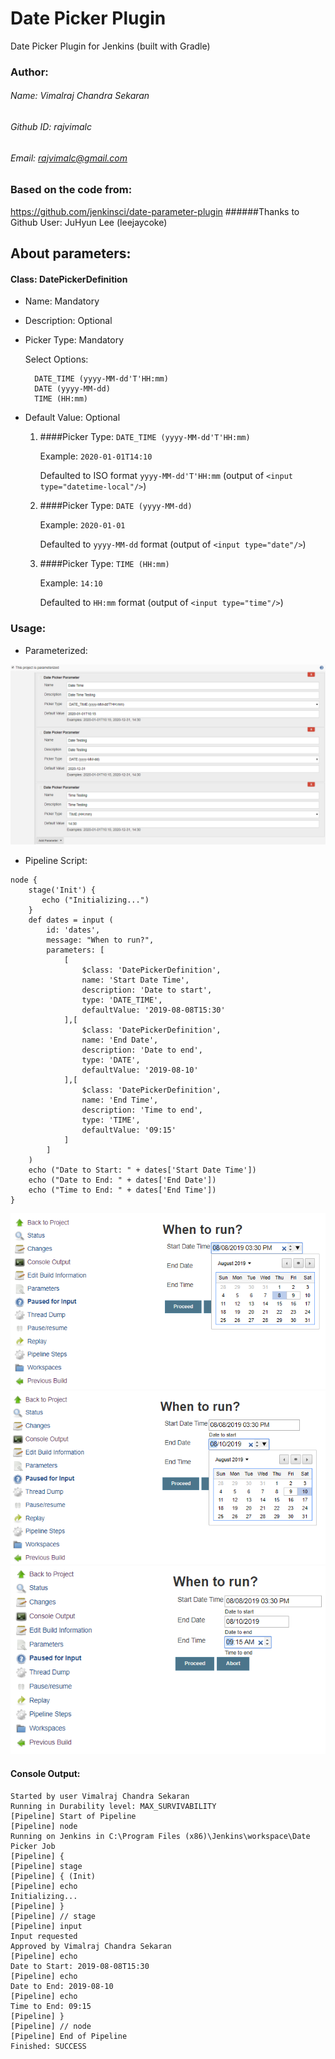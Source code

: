 # Date Picker Plugin
Date Picker Plugin for Jenkins (built with Gradle)


### Author:

###### Name: Vimalraj Chandra Sekaran
###### Github ID: rajvimalc
###### Email: rajvimalc@gmail.com

### Based on the code from:
https://github.com/jenkinsci/date-parameter-plugin
######Thanks to Github User: JuHyun Lee (leejaycoke)


## About parameters:

#### Class: DatePickerDefinition

- Name: Mandatory
  
- Description: Optional

- Picker Type: Mandatory
    
  Select Options: 
  
        DATE_TIME (yyyy-MM-dd'T'HH:mm)
        DATE (yyyy-MM-dd)
        TIME (HH:mm)
  
- Default Value: Optional

  1. ####Picker Type: `DATE_TIME (yyyy-MM-dd'T'HH:mm)`
  
     Example: `2020-01-01T14:10`
   
     Defaulted to ISO format `yyyy-MM-dd'T'HH:mm` (output of `<input type="datetime-local"/>`)
  
  2. ####Picker Type: `DATE (yyyy-MM-dd)`

     Example: `2020-01-01`
 
     Defaulted to `yyyy-MM-dd` format (output of `<input type="date"/>`)

  3. ####Picker Type: `TIME (HH:mm)`

     Example: `14:10`
 
     Defaulted to `HH:mm` format (output of `<input type="time"/>`)


### Usage:

- Parameterized:

![Screenshot](usage/parameterized.png)

- Pipeline Script:

```
node {
    stage('Init') {
       echo ("Initializing...")
    }
    def dates = input (
        id: 'dates', 
        message: "When to run?", 
        parameters: [
            [
                $class: 'DatePickerDefinition', 
                name: 'Start Date Time', 
                description: 'Date to start', 
                type: 'DATE_TIME', 
                defaultValue: '2019-08-08T15:30'
            ],[
                $class: 'DatePickerDefinition', 
                name: 'End Date', 
                description: 'Date to end', 
                type: 'DATE', 
                defaultValue: '2019-08-10'
            ],[
                $class: 'DatePickerDefinition', 
                name: 'End Time', 
                description: 'Time to end', 
                type: 'TIME', 
                defaultValue: '09:15'
            ]
        ]
    )
    echo ("Date to Start: " + dates['Start Date Time'])
    echo ("Date to End: " + dates['End Date'])
    echo ("Time to End: " + dates['End Time'])
}
```

![Screenshot](usage/userinput-datetime.png)
![Screenshot](usage/userinput-date.png)
![Screenshot](usage/userinput-time.png)

#### Console Output:
```
Started by user Vimalraj Chandra Sekaran
Running in Durability level: MAX_SURVIVABILITY
[Pipeline] Start of Pipeline
[Pipeline] node
Running on Jenkins in C:\Program Files (x86)\Jenkins\workspace\Date Picker Job
[Pipeline] {
[Pipeline] stage
[Pipeline] { (Init)
[Pipeline] echo
Initializing...
[Pipeline] }
[Pipeline] // stage
[Pipeline] input
Input requested
Approved by Vimalraj Chandra Sekaran
[Pipeline] echo
Date to Start: 2019-08-08T15:30
[Pipeline] echo
Date to End: 2019-08-10
[Pipeline] echo
Time to End: 09:15
[Pipeline] }
[Pipeline] // node
[Pipeline] End of Pipeline
Finished: SUCCESS
```
